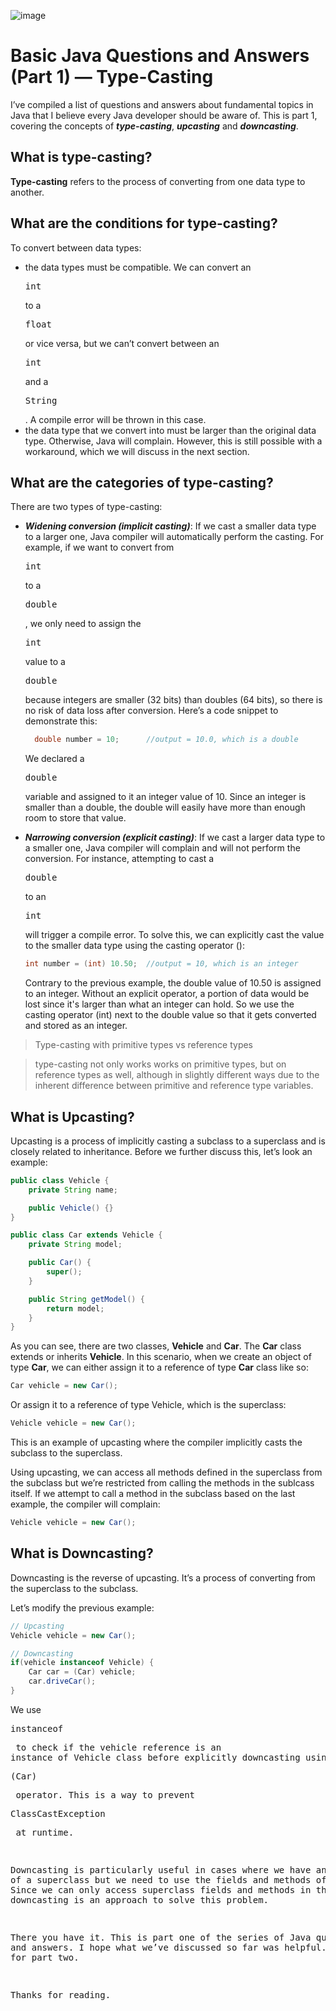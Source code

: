 ![image](https://github.com/Firasama29/my-blog/assets/67781796/869a3342-187b-41bb-96f2-a6b61e4e4d32)

# Basic Java Questions and Answers (Part 1) — Type-Casting

I’ve compiled a list of questions and answers about fundamental topics in Java that I believe every Java developer should be aware of. This is part 1, covering the concepts of ***type-casting***, ***upcasting*** and ***downcasting***.

## What is type-casting?
**Type-casting** refers to the process of converting from one data type to another.

## What are the conditions for type-casting?
To convert between data types:

- the data types must be compatible. We can convert an <pre>int</pre> to a <pre>float</pre> or vice versa, but we can’t convert between an <pre>int</pre> and a <pre>String</pre>. A compile error will be thrown in this case.
- the data type that we convert into must be larger than the original data type. Otherwise, Java will complain. However, this is still possible with a workaround, which we will discuss in the next section.

## What are the categories of type-casting?
There are two types of type-casting:

- ***Widening conversion (implicit casting)***: If we cast a smaller data type to a larger one, Java compiler will automatically perform the casting. For example, if we want to convert from <pre>int</pre> to a <pre>double</pre>, we only need to assign the <pre>int</pre> value to a <pre>double</pre> because integers are smaller (32 bits) than doubles (64 bits), so there is no risk of data loss after conversion. Here’s a code snippet to demonstrate this:
  ```java
    double number = 10;      //output = 10.0, which is a double
  ```
  We declared a <pre>double</pre> variable and assigned to it an integer value of 10. Since an integer is smaller than a double, the double will easily have more than enough room to store that value.

- ***Narrowing conversion (explicit casting)***: If we cast a larger data type to a smaller one, Java compiler will complain and will not perform the conversion. For instance, attempting to cast a <pre>double</pre> to an <pre>int</pre> will trigger a compile error. To solve this, we can explicitly cast the value to the smaller data type using the casting operator ():
  ```java
  int number = (int) 10.50;  //output = 10, which is an integer
  ```
  Contrary to the previous example, the double value of 10.50 is assigned to an integer. Without an explicit operator, a portion of data would be lost since it's larger than what an integer can hold. So we use the casting operator (int) next to the double value so that it gets converted and stored as an integer.

> Type-casting with primitive types vs reference types

> type-casting not only works works on primitive types, but on reference types as well, although in slightly different ways due to the inherent difference between primitive and reference type variables.

## What is Upcasting?
Upcasting is a process of implicitly casting a subclass to a superclass and is closely related to inheritance. Before we further discuss this, let’s look an example:
```java
public class Vehicle {
    private String name;

    public Vehicle() {}
}

public class Car extends Vehicle {
    private String model;

    public Car() {
        super();
    }

    public String getModel() {
        return model;
    }
}
```
As you can see, there are two classes, **Vehicle** and **Car**. The **Car** class extends or inherits **Vehicle**. In this scenario, when we create an object of type **Car**, we can either assign it to a reference of type **Car** class like so:
```java
Car vehicle = new Car();
```
Or assign it to a reference of type Vehicle, which is the superclass:
```java
Vehicle vehicle = new Car();
```
This is an example of upcasting where the compiler implicitly casts the subclass to the superclass.

Using upcasting, we can access all methods defined in the superclass from the subclass but we’re restricted from calling the methods in the sublcass itself. If we attempt to call a method in the subclass based on the last example, the compiler will complain:
```java
Vehicle vehicle = new Car();
```

## What is Downcasting?
Downcasting is the reverse of upcasting. It’s a process of converting from the superclass to the subclass.

Let’s modify the previous example:
```java
// Upcasting
Vehicle vehicle = new Car();

// Downcasting
if(vehicle instanceof Vehicle) {
    Car car = (Car) vehicle;
    car.driveCar();
}
```
We use <pre>instanceof<pre> to check if the vehicle reference is an instance of Vehicle class before explicitly downcasting using the <pre>(Car)</pre> operator. This is a way to prevent <pre>ClassCastException</pre> at runtime.

Downcasting is particularly useful in cases where we have an instance of a superclass but we need to use the fields and methods of a subclass. Since we can only access superclass fields and methods in this scenario, downcasting is an approach to solve this problem.

There you have it. This is part one of the series of Java questions and answers. I hope what we’ve discussed so far was helpful. Stay tuned for part two.

Thanks for reading.
